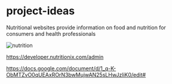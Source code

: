 # project-ideas

 Nutritional websites provide information on food and nutrition for consumers and health professionals
 
 
![nutrition](https://user-images.githubusercontent.com/125559748/231717968-a4d5dab9-f271-47e5-856d-029af20ee726.jpg)

https://developer.nutritionix.com/admin

https://docs.google.com/document/d/1_q-K-ObMTZvO0qUEAxROrN3bwMujwAN25sLHwJzliK0/edit#
